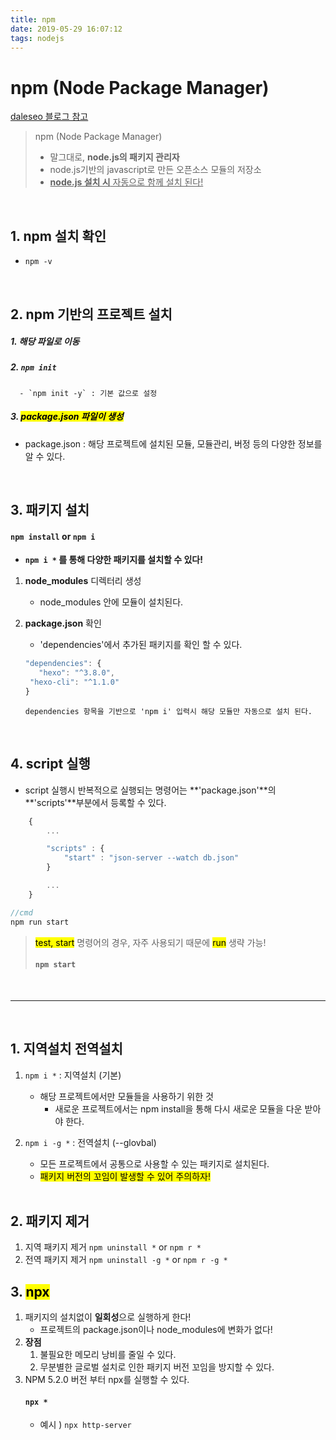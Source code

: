 ```yaml
---
title: npm
date: 2019-05-29 16:07:12
tags: nodejs
---
```


# npm (Node Package Manager)

[daleseo 블로그 참고](http://www.daleseo.com/js-npm-cli/)

> npm (Node Package Manager)
>
> - 말그대로, **node.js의 패키지 관리자**
> - node.js기반의 javascript로 만든 오픈소스 모듈의 저장소
> - <u>**node.js 설치 시** 자동으로 함께 설치 된다!</u>

<br>

## 1. npm 설치 확인

- `npm -v`

<br>

## 2. npm 기반의 프로젝트 설치

##### 1. 해당 파일로 이동

##### 2. `npm init`

      - `npm init -y` : 기본 값으로 설정

##### 3. <mark>**package.json** 파일이 생성</mark>

- package.json : 해당 프로젝트에 설치된 모듈, 모듈관리, 버정 등의 다양한 정보를 알 수 있다.

<br>

## 3. 패키지 설치

#### `npm install` or `npm i`

- **`npm i *` 를 통해 다양한 패키지를 설치할 수 있다!**

1. **node_modules** 디렉터리 생성
   - node_modules 안에 모듈이 설치된다.
2. **package.json** 확인

   - 'dependencies'에서 추가된 패키지를 확인 할 수 있다.

   ```js
   "dependencies": {
      "hexo": "^3.8.0",
    "hexo-cli": "^1.1.0"
   }
   ```

   `dependencies 항목을 기반으로 'npm i' 입력시 해당 모듈만 자동으로 설치 된다.`

<br>

## 4. script 실행

- script 실행시 반복적으로 실행되는 명령어는 **'package.json'**의 **'scripts'**부분에서 등록할 수 있다.

```js
    {
        ...

        "scripts" : {
            "start" : "json-server --watch db.json"
        }

        ...
    }
```

```js
//cmd
npm run start
```

> <mark>test, start</mark> 명령어의 경우, 자주 사용되기 때문에 <mark>run</mark> 생략 가능!
>
> #### `npm start`

<br>

---

<br>

## 1. 지역설치 전역설치

1. `npm i *` : 지역설치 (기본)
   - 해당 프로젝트에서만 모듈들을 사용하기 위한 것
     - 새로운 프로젝트에서는 npm install을 통해 다시 새로운 모듈을 다운 받아야 한다.
2. `npm i -g *` : 전역설치 (--glovbal)

   - 모든 프로젝트에서 공통으로 사용할 수 있는 패키지로 설치된다.
   - <mark>패키지 버전의 꼬임이 발생할 수 있어 주의하자!</mark>

   <br>

## 2. 패키지 제거

1. 지역 패키지 제거
   `npm uninstall *` or `npm r *`
2. 전역 패키지 제거
   `npm uninstall -g *` or `npm r -g *`

## 3. <mark>npx</npx>

1. 패키지의 설치없이 **일회성**으로 실행하게 한다!
   - 프로젝트의 package.json이나 node_modules에 변화가 없다!
2. **장점**
   1. 불필요한 메모리 낭비를 줄일 수 있다.
   2. 무분별한 글로벌 설치로 인한 패키지 버전 꼬임을 방지할 수 있다.
3. NPM 5.2.0 버전 부터 npx를 실행할 수 있다.
   #### `npx *`
   - 예시 )
     `npx http-server`
